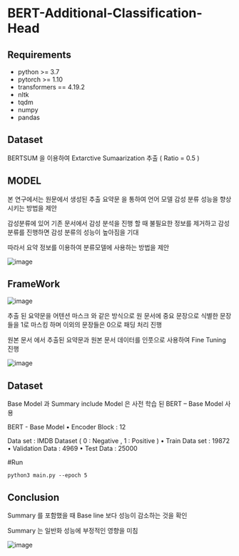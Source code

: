 # BERT-Additional-Classification-Head



## Requirements
- python >= 3.7
- pytorch >= 1.10
- transformers == 4.19.2
- nltk
- tqdm
- numpy
- pandas



## Dataset 

BERTSUM 을 이용하여 Extarctive Sumaarization 추출 ( Ratio = 0.5 ) 


## MODEL  


본 연구에서는 원문에서 생성된 추출 요약문 을 통하여 언어 모델 감성 분류 성능을 향상시키는 방법을 제안

감성분류에 있어 기존 문서에서 감성 분석을 진행 할 때 불필요한 정보를 제거하고 감성 분류를 진행하면 감성
분류의 성능이 높아짐을 기대


따라서 요약 정보를 이용하여 분류모델에 사용하는 방법을 제안

![image](https://user-images.githubusercontent.com/76906638/168416938-92cd54f1-7594-490b-a20b-1c524b3c04cd.png)


## FrameWork 

![image](https://user-images.githubusercontent.com/76906638/168416948-6dfc3b78-d287-4be0-83b1-f5ddb58ef0aa.png)

추출 된 요약문을 어텐션 마스크 와 같은 방식으로 원 문서에 중요 문장으로 식별한 문장 들을 1로 마스킹 하며
이외의 문장들은 0으로 패딩 처리 진행

원본 문서 에서 추출된 요약문과 원본 문서 데이터를 인풋으로 사용하여 Fine Tuning 진행

![image](https://user-images.githubusercontent.com/76906638/168416963-b3fb54b6-3809-4f4b-b752-899f91cdc97f.png)



##  Dataset 

Base Model 과 Summary include Model 은 사전 학습 된 BERT – Base Model 사용

BERT - Base Model
 • Encoder Block : 12


Data set : IMDB Dataset ( 0 : Negative , 1 : Positive )
 • Train Data set : 19872
 • Validation Data : 4969
 • Test Data : 25000

#Run 

    python3 main.py --epoch 5 


## Conclusion 

Summary 를 포함했을 때 Base line 보다 성능이 감소하는 것을 확인

Summary 는 일반화 성능에 부정적인 영향을 미침



![image](https://user-images.githubusercontent.com/76906638/168417010-1ac4dbb2-f6fd-43b1-9b8e-9bbea8178639.png)

